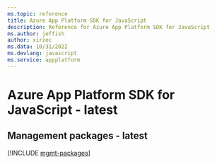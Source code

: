 ```yaml
---
ms.topic: reference
title: Azure App Platform SDK for JavaScript
description: Reference for Azure App Platform SDK for JavaScript
ms.author: jeffish
author: xirzec
ms.data: 10/31/2022
ms.devlang: javascript
ms.service: appplatform
---
```

# Azure App Platform SDK for JavaScript - latest

## Management packages - latest
[!INCLUDE [mgmt-packages](app-platform-mgmt-index.md)]